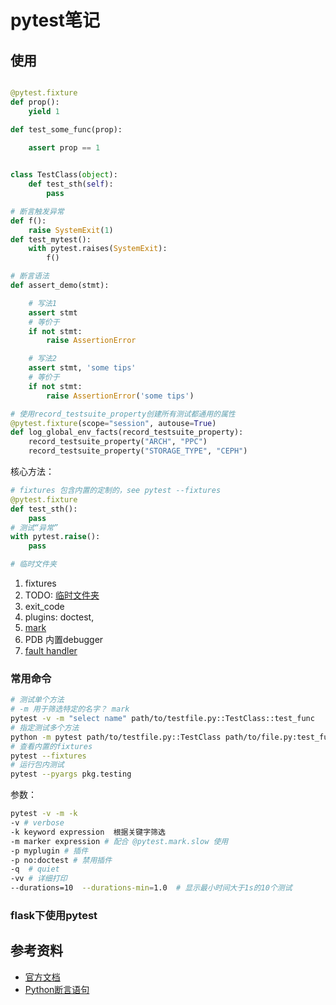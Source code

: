# pytest笔记

## 使用

```py

@pytest.fixture
def prop():
    yield 1

def test_some_func(prop):
    
    assert prop == 1


class TestClass(object):
    def test_sth(self):
        pass

# 断言触发异常
def f():
    raise SystemExit(1)
def test_mytest():
    with pytest.raises(SystemExit):
        f()

# 断言语法
def assert_demo(stmt):

    # 写法1
    assert stmt
    # 等价于
    if not stmt:
        raise AssertionError

    # 写法2
    assert stmt, 'some tips'
    # 等价于
    if not stmt:
        raise AssertionError('some tips')

# 使用record_testsuite_property创建所有测试都通用的属性
@pytest.fixture(scope="session", autouse=True)
def log_global_env_facts(record_testsuite_property):
    record_testsuite_property("ARCH", "PPC")
    record_testsuite_property("STORAGE_TYPE", "CEPH")

```

核心方法：
```py
# fixtures 包含内置的定制的，see pytest --fixtures
@pytest.fixture
def test_sth():
    pass
# 测试“异常”
with pytest.raise():
    pass

# 临时文件夹

```
1. fixtures
2. TODO: [临时文件夹](https://docs.pytest.org/en/6.2.x/tmpdir.html#tmpdir-handling)
3. exit_code
4. plugins: doctest,
5. [mark](https://docs.pytest.org/en/6.2.x/mark.html#mark)
6. PDB 内置debugger
7. [fault handler](https://docs.python.org/3/library/faulthandler.html)
### 常用命令

```sh
# 测试单个方法
# -m 用于筛选特定的名字？ mark
pytest -v -m "select name" path/to/testfile.py::TestClass::test_func
# 指定测试多个方法
python -m pytest path/to/testfile.py::TestClass path/to/file.py:test_func
# 查看内置的fixtures
pytest --fixtures
# 运行包内测试
pytest --pyargs pkg.testing
```
参数：
```sh
pytest -v -m -k
-v # verbose
-k keyword expression  根据关键字筛选
-m marker expression # 配合 @pytest.mark.slow 使用
-p myplugin # 插件
-p no:doctest # 禁用插件
-q  # quiet
-vv # 详细打印
--durations=10  --durations-min=1.0  # 显示最小时间大于1s的10个测试

```


### flask下使用pytest


## 参考资料
- [官方文档](https://docs.pytest.org/en/latest/)  
- [Python断言语句](https://docs.python.org/3/reference/simple_stmts.html#the-assert-statement)
